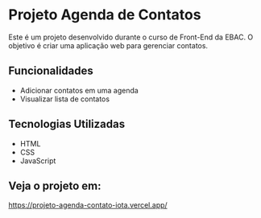 # Projeto Agenda de Contatos

Este é um projeto desenvolvido durante o curso de Front-End da EBAC. O objetivo é criar uma aplicação web para gerenciar contatos.

## Funcionalidades

- Adicionar contatos em uma agenda
- Visualizar lista de contatos

## Tecnologias Utilizadas

- HTML
- CSS
- JavaScript

## Veja o projeto em:

<https://projeto-agenda-contato-iota.vercel.app/>
